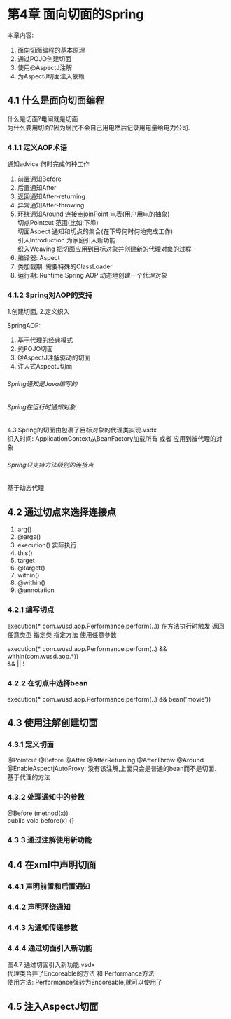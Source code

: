 # 第4章 面向切面的Spring
本章内容:
1. 面向切面编程的基本原理
2. 通过POJO创建切面
3. 使用@AspectJ注解
4. 为AspectJ切面注入依赖

## 4.1 什么是面向切面编程
什么是切面?电闸就是切面  
为什么要用切面?因为居民不会自己用电然后记录用电量给电力公司.

### 4.1.1 定义AOP术语
通知advice  何时完成何种工作  
1. 前置通知Before
2. 后置通知After
3. 返回通知After-returning
4. 异常通知After-throwing
5. 环绕通知Around
连接点joinPoint  电表(用户用电的抽象)  
切点Pointcut  范围(比如:下埠)  
切面Aspect  通知和切点的集合(在下埠何时何地完成工作)  
引入Introduction  为家庭引入新功能  
织入Weaving 把切面应用到目标对象并创建新的代理对象的过程
1. 编译器: Aspect
2. 类加载期: 需要特殊的ClassLoader
3. 运行期: Runtime Spring AOP 动态地创建一个代理对象

### 4.1.2 Spring对AOP的支持
1.创建切面, 2.定义织入

SpringAOP:
1. 基于代理的经典模式
2. 纯POJO切面
3. @AspectJ注解驱动的切面
4. 注入式AspectJ切面

###### Spring通知是Java编写的
###### Spring在运行时通知对象
4.3.Spring的切面由包裹了目标对象的代理类实现.vsdx  
织入时间: ApplicationContext从BeanFactory加载所有 或者 应用到被代理的对象
###### Spring只支持方法级别的连接点
基于动态代理

## 4.2 通过切点来选择连接点
1. arg() 
2. @args()
3. execution() 实际执行
4. this()
5. target
6. @target()
7. within()
8. @within()
9. @annotation

### 4.2.1 编写切点
execution(* com.wusd.aop.Performance.perform(..))
在方法执行时触发 返回任意类型 指定类 指定方法 使用任意参数

execution(* com.wusd.aop.Performance.perform(..) && within(com.wusd.aop.*))   
&& || !

### 4.2.2 在切点中选择bean
execution(* com.wusd.aop.Performance.perform(..) && bean('movie'))

## 4.3 使用注解创建切面

### 4.3.1 定义切面
@Pointcut @Before @After @AfterReturning @AfterThrow @Around  
@EnableAspectjAutoProxy: 没有该注解,上面只会是普通的bean而不是切面.  
基于代理的方法

### 4.3.2 处理通知中的参数
@Before (method(x))   
public void before(x) {}

### 4.3.3 通过注解使用新功能

## 4.4 在xml中声明切面
### 4.4.1 声明前置和后置通知
### 4.4.2 声明环绕通知
### 4.4.3 为通知传递参数
### 4.4.4 通过切面引入新功能
图4.7 通过切面引入新功能.vsdx  
代理类合并了Encoreable的方法 和 Performance方法  
使用方法: Performance强转为Encoreable,就可以使用了
## 4.5 注入AspectJ切面




